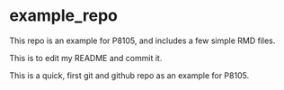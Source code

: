 # example_repo

This repo is an example for P8105, and includes a few simple RMD files. 

This is to edit my README and commit it. 

This is a quick, first git and github repo as an example for P8105.

